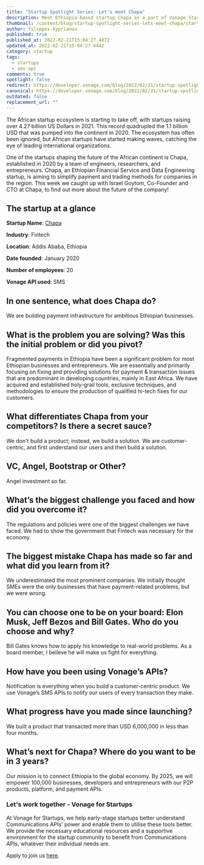 ```yaml
---
title: "Startup Spotlight Series: Let's meet Chapa"
description: Meet Ethiopia-based startup Chapa as a part of Vonage Startup Spotlight series.
thumbnail: /content/blog/startup-spotlight-series-lets-meet-chapa/startups_chapa.png
author: filippos-kyprianou
published: true
published_at: 2022-02-21T15:04:27.487Z
updated_at: 2022-02-21T15:04:27.644Z
category: startup
tags:
  - startups
  - sms-api
comments: true
spotlight: false
redirect: https://developer.vonage.com/blog/2022/02/21/startup-spotlight-series-lets-meet-chapa
canonical: https://developer.vonage.com/blog/2022/02/21/startup-spotlight-series-lets-meet-chapa
outdated: false
replacement_url: ""
---
```

The African startup ecosystem is starting to take off, with startups raising over 4.27 billion US Dollars in 2021. This record quadrupled the 1.1 billion USD that was pumped into the continent in 2020. The ecosystem has often been ignored, but African startups have started making waves, catching the eye of leading international organizations.

One of the startups shaping the future of the African continent is Chapa, established in 2020 by a team of engineers, researchers, and entrepreneurs. Chapa, an Ethiopian Financial Service and Data Engineering startup, is aiming to simplify payment and trading methods for companies in the region. This week we caught up with Israel Goytom, Co-Founder and CTO at Chapa, to find out more about the future of the company!

## The startup at a glance

**Startup Name**: [Chapa](https://chapa.co/)

**Industry**: Fintech

**Location**: Addis Ababa, Ethiopia

**Date founded**: January 2020

**Number of employees**: 20

**Vonage API used**: SMS

## In one sentence, what does Chapa do?

We are building payment infrastructure for ambitious Ethiopian businesses. 

## What is the problem you are solving? Was this the initial problem or did you pivot?

Fragmented payments in Ethiopia have been a significant problem for most Ethiopian businesses and entrepreneurs. We are essentially and primarily focusing on fixing and providing solutions for payment & transaction issues that are predominant in developing countries, mainly in East Africa. We have acquired and established holy-grail tools, exclusive techniques, and methodologies to ensure the production of qualified hi-tech fixes for our customers.

## What differentiates Chapa from your competitors? Is there a secret sauce?

We don't build a product; instead, we build a solution. We are customer-centric, and first understand our users and then build a solution.

## VC, Angel, Bootstrap or Other?

Angel investment so far.

## What’s the biggest challenge you faced and how did you overcome it?

The regulations and policies were one of the biggest challenges we have faced. We had to show the government that Fintech was necessary for the economy.   

## The biggest mistake Chapa has made so far and what did you learn from it?

We underestimated the most prominent companies. We initially thought SMEs were the only businesses that have payment-related problems, but we were wrong.

## You can choose one to be on your board: Elon Musk, Jeff Bezos and Bill Gates. Who do you choose and why? 



Bill Gates knows how to apply his knowledge to real-world problems. As a board member, I believe he will make us fight for everything. 



## How have you been using Vonage’s APIs?



Notification is everything when you build a customer-centric product. We use Vonage’s SMS APIs to notify our users of every transaction they make. 

## What progress have you made since launching? 

We built a product that transacted more than USD 6,000,000 in less than four months. 

## What’s next for Chapa? Where do you want to be in 3 years?

Our mission is to connect Ethiopia to the global economy. By 2025, we will empower 100,000 businesses, developers and entrepreneurs with our P2P products, platform, and payment APIs. 

### Let's work together - Vonage for Startups

At Vonage for Startups, we help early-stage startups better understand Communications APIs' power and enable them to utilise these tools better. We provide the necessary educational resources and a supportive environment for the startup community to benefit from Communications APIs, whatever their individual needs are.



Apply to join us [here](https://vonage.dev/3d093hA).